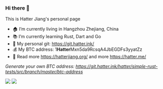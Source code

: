 ### Hi there 👋

This is Hatter Jiang's personal page
- 🏠  I’m currently living in Hangzhou Zhejiang, China
- 📚  I’m currently learning Rust, Dart and Go
- 📄  My personal git: https://git.hatter.ink/
- 💰  My BTC address: 1**Hatter**Mxn5da9RcsqA4JbEGDFs3yyatZz
- 📝  Read more https://hatterjiang.org/ and more https://hatter.me/


_Generate your own BTC address: https://git.hatter.ink/hatter/simple-rust-tests/src/branch/master/btc-address_

<img src="https://github-readme-stats.vercel.app/api/?username=jht5945&show_icons=true&include_all_commits=true&count_private=true&theme=light&layout=compact" />

<img src="https://github-readme-stats.vercel.app/api/top-langs/?username=jht5945&show_icons=true&include_all_commits=true&count_private=true&theme=light&layout=compact" />


